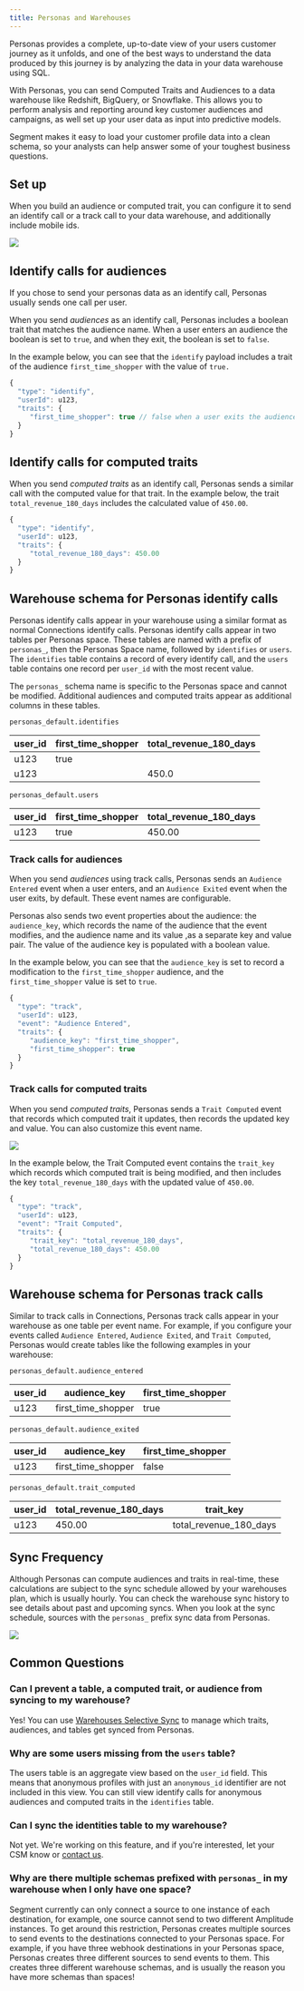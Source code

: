 ```yaml
---
title: Personas and Warehouses
---
```





Personas provides a complete, up-to-date view of your users customer journey as it unfolds, and one of the best ways to understand the data produced by this journey is by analyzing the data in your data warehouse using SQL.

With Personas, you can send Computed Traits and Audiences to a data warehouse like Redshift, BigQuery, or Snowflake. This allows you to perform analysis and reporting around key customer audiences and campaigns, as well set up your user data as input into predictive models.

Segment makes it easy to load your customer profile data into a clean schema, so your analysts can help answer some of your toughest business questions.

## Set up

When you build an audience or computed trait, you can configure it to send an identify call or a track call to your data warehouse, and additionally include mobile ids.

![](images/warehouse1.png)

## Identify calls for audiences

If you chose to send your personas data as an identify call, Personas usually sends one call per user.

When you send _audiences_ as an identify call, Personas includes a boolean trait that matches the audience name. When a user enters an audience the boolean is set to `true`, and when they exit, the boolean is set to `false`.

In the example below, you can see that the `identify` payload includes a trait of the audience `first_time_shopper` with the value of `true.`

```js
{
  "type": "identify",
  "userId": u123,
  "traits": {
     "first_time_shopper": true // false when a user exits the audience
  }
}
```

## Identify calls for computed traits

When you send _computed traits_ as an identify call, Personas sends a similar call with the computed value for that trait. In the example below, the trait `total_revenue_180_days` includes the calculated value of `450.00`.

```js
{
  "type": "identify",
  "userId": u123,
  "traits": {
     "total_revenue_180_days": 450.00
  }
}
```

## Warehouse schema for Personas identify calls

Personas identify calls appear in your warehouse using a similar format as normal Connections identify calls. Personas identify calls appear in two tables per Personas space. These tables are named with a prefix of `personas_`, then the Personas Space name, followed by `identifies` or `users`. The `identifies` table contains a record of every identify call, and the `users` table contains one record per `user_id` with the most recent value.

The `personas_` schema name is specific to the Personas space and cannot be modified. Additional audiences and computed traits appear as additional columns in these tables.

`personas_default.identifies`

| user_id | first_time_shopper | total_revenue_180_days |
| ------- | ------------------ | ---------------------- |
| u123    | true               |                        |
| u123    |                    | 450.0                  |

`personas_default.users`

| user_id | first_time_shopper | total_revenue_180_days |
| ------- | ------------------ | ---------------------- |
| u123    | true               | 450.00                 |

### Track calls for audiences

When you send _audiences_ using track calls, Personas sends an `Audience Entered` event when a user enters, and an `Audience Exited` event when the user exits, by default. These event names are configurable.

Personas also sends two event properties about the audience: the `audience_key`, which records the name of the audience that the event modifies, and the audience name and its value ,as a separate key and value pair. The value of the audience key is populated with a boolean value.

In the example below, you can see that the `audience_key` is set to record a modification to the  `first_time_shopper` audience, and the `first_time_shopper` value is set to `true`.

```js
{
  "type": "track",
  "userId": u123,
  "event": "Audience Entered",
  "traits": {
     "audience_key": "first_time_shopper",
     "first_time_shopper": true
  }
}
```

### Track calls for computed traits

When you send _computed traits_, Personas sends a `Trait Computed` event that records which computed trait it updates, then records the updated key and value. You can also customize this event name.

![](images/warehouse2.png)

In the example below, the Trait Computed event contains the `trait_key` which records which computed trait is being modified, and then includes the key `total_revenue_180_days` with the updated value of `450.00`.

```js
{
  "type": "track",
  "userId": u123,
  "event": "Trait Computed",
  "traits": {
     "trait_key": "total_revenue_180_days",
     "total_revenue_180_days": 450.00
  }
}
```

## Warehouse schema for Personas track calls

Similar to track calls in Connections, Personas track calls appear in your warehouse as one table per event name. For example, if you configure your events called `Audience Entered`, `Audience Exited`, and `Trait Computed`, Personas would create tables like the following examples in your warehouse:

`personas_default.audience_entered`

| user_id | audience_key       | first_time_shopper |
| ------- | ------------------ | ------------------ |
| u123    | first_time_shopper | true               |

`personas_default.audience_exited`

| user_id | audience_key       | first_time_shopper |
| ------- | ------------------ | ------------------ |
| u123    | first_time_shopper | false              |

`personas_default.trait_computed`

| user_id | total_revenue_180_days | trait_key              |
| ------- | ---------------------- | ---------------------- |
| u123    | 450.00                 | total_revenue_180_days |

## Sync Frequency

Although Personas can compute audiences and traits in real-time, these calculations are subject to the sync schedule allowed by your warehouses plan, which is usually hourly. You can check the warehouse sync history to see details about past and upcoming syncs. When you look at the sync schedule, sources with the `personas_` prefix sync data from Personas.

![](images/warehouse3.png)


## Common Questions

### Can I prevent a table, a computed trait, or audience from syncing to my warehouse?

Yes! You can use [Warehouses Selective Sync](/docs/connections/storage/warehouses/faq/#can-i-control-what-data-is-sent-to-my-warehouse) to manage which traits, audiences, and tables get synced from Personas.

### Why are some users missing from the `users` table?

The users table is an aggregate view based on the `user_id` field. This means that anonymous profiles with just an `anonymous_id` identifier are not included in this view. You can still view identify calls for anonymous audiences and computed traits in the `identifies` table.

### Can I sync the identities table to my warehouse?

Not yet. We're working on this feature, and if you're interested, let your CSM know or [contact us](https://segment.com/help/contact/).

### Why are there multiple schemas prefixed with `personas_` in my warehouse when I only have one space?

Segment currently can only connect a source to one instance of each destination, for example, one source cannot send to two different Amplitude instances. To get around this restriction, Personas creates multiple sources to send events to the destinations connected to your Personas space.
For example, if you have three webhook destinations in your Personas space, Personas creates three different sources to send events to them. This creates three different warehouse schemas, and is usually the reason you have more schemas than spaces!
